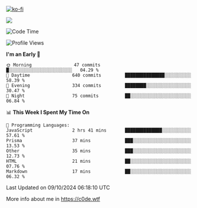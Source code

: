 [![ko-fi](https://ko-fi.com/img/githubbutton_sm.svg)](https://ko-fi.com/Z8Z4Y2LKX)

<a href="https://wakatime.com"><img src="https://wakatime.com/share/@c0dezin/b7f18a7c-ab3a-40b8-8bc7-b1b7bf71f1d6.svg" /></a>

<!--START_SECTION:waka-->
![Code Time](http://img.shields.io/badge/Code%20Time-115%20hrs%2035%20mins-blue)

![Profile Views](http://img.shields.io/badge/Profile%20Views-0-blue)

**I'm an Early 🐤** 

```text
🌞 Morning                47 commits          █░░░░░░░░░░░░░░░░░░░░░░░░   04.29 % 
🌆 Daytime                640 commits         ███████████████░░░░░░░░░░   58.39 % 
🌃 Evening                334 commits         ████████░░░░░░░░░░░░░░░░░   30.47 % 
🌙 Night                  75 commits          ██░░░░░░░░░░░░░░░░░░░░░░░   06.84 % 
```


📊 **This Week I Spent My Time On** 

```text
💬 Programming Languages: 
JavaScript               2 hrs 41 mins       ██████████████░░░░░░░░░░░   57.61 % 
Prisma                   37 mins             ███░░░░░░░░░░░░░░░░░░░░░░   13.53 % 
Other                    35 mins             ███░░░░░░░░░░░░░░░░░░░░░░   12.73 % 
HTML                     21 mins             ██░░░░░░░░░░░░░░░░░░░░░░░   07.76 % 
Markdown                 17 mins             ██░░░░░░░░░░░░░░░░░░░░░░░   06.32 % 
```


 Last Updated on 09/10/2024 06:18:10 UTC
<!--END_SECTION:waka-->

More info about me in https://c0de.wtf

